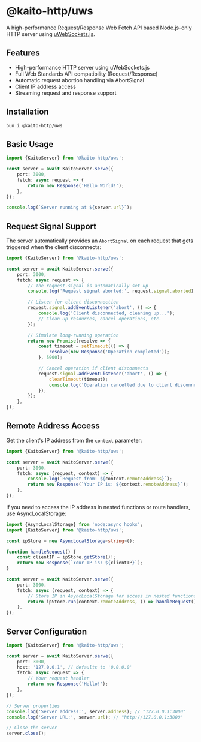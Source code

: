 # @kaito-http/uws

A high-performance Request/Response Web Fetch API based Node.js-only HTTP server using [uWebSockets.js](https://github.com/uNetworking/uWebSockets.js).

## Features

- High-performance HTTP server using uWebSockets.js
- Full Web Standards API compatibility (Request/Response)
- Automatic request abortion handling via AbortSignal
- Client IP address access
- Streaming request and response support

## Installation

```bash
bun i @kaito-http/uws
```

## Basic Usage

```typescript
import {KaitoServer} from '@kaito-http/uws';

const server = await KaitoServer.serve({
	port: 3000,
	fetch: async request => {
		return new Response('Hello World!');
	},
});

console.log(`Server running at ${server.url}`);
```

## Request Signal Support

The server automatically provides an `AbortSignal` on each request that gets triggered when the client disconnects:

```typescript
import {KaitoServer} from '@kaito-http/uws';

const server = await KaitoServer.serve({
	port: 3000,
	fetch: async request => {
		// The request.signal is automatically set up
		console.log('Request signal aborted:', request.signal.aborted);

		// Listen for client disconnection
		request.signal.addEventListener('abort', () => {
			console.log('Client disconnected, cleaning up...');
			// Clean up resources, cancel operations, etc.
		});

		// Simulate long-running operation
		return new Promise(resolve => {
			const timeout = setTimeout(() => {
				resolve(new Response('Operation completed'));
			}, 5000);

			// Cancel operation if client disconnects
			request.signal.addEventListener('abort', () => {
				clearTimeout(timeout);
				console.log('Operation cancelled due to client disconnect');
			});
		});
	},
});
```

## Remote Address Access

Get the client's IP address from the `context` parameter:

```typescript
import {KaitoServer} from '@kaito-http/uws';

const server = await KaitoServer.serve({
	port: 3000,
	fetch: async (request, context) => {
		console.log(`Request from: ${context.remoteAddress}`);
		return new Response(`Your IP is: ${context.remoteAddress}`);
	},
});
```

If you need to access the IP address in nested functions or route handlers, use AsyncLocalStorage:

```typescript
import {AsyncLocalStorage} from 'node:async_hooks';
import {KaitoServer} from '@kaito-http/uws';

const ipStore = new AsyncLocalStorage<string>();

function handleRequest() {
	const clientIP = ipStore.getStore()!;
	return new Response(`Your IP is: ${clientIP}`);
}

const server = await KaitoServer.serve({
	port: 3000,
	fetch: async (request, context) => {
		// Store IP in AsyncLocalStorage for access in nested functions
		return ipStore.run(context.remoteAddress, () => handleRequest());
	},
});
```

## Server Configuration

```typescript
import {KaitoServer} from '@kaito-http/uws';

const server = await KaitoServer.serve({
	port: 3000,
	host: '127.0.0.1', // defaults to '0.0.0.0'
	fetch: async request => {
		// Your request handler
		return new Response('Hello!');
	},
});

// Server properties
console.log('Server address:', server.address); // "127.0.0.1:3000"
console.log('Server URL:', server.url); // "http://127.0.0.1:3000"

// Close the server
server.close();
```
